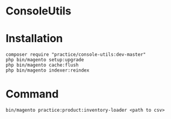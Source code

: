 # ConsoleUtils

# Installation
```
composer require "practice/console-utils:dev-master"
php bin/magento setup:upgrade
php bin/magento cache:flush
php bin/magento indexer:reindex
```

# Command
```
bin/magento practice:product:inventory-loader <path to csv>
```
